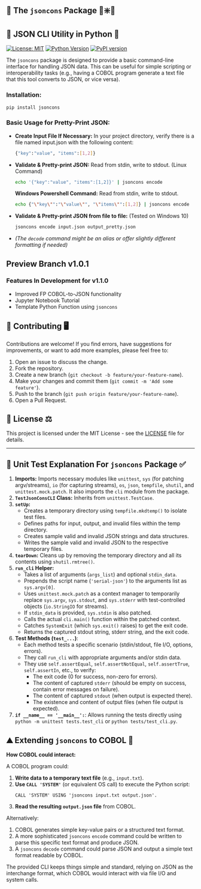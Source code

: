 

## 🐍 The `jsoncons` Package 🐛❇️🐉 
## 🚙 JSON CLI Utility in Python 🐍

[![License: MIT](https://img.shields.io/badge/License-MIT-yellow.svg)](https://opensource.org/licenses/MIT)
[![Python Version](https://img.shields.io/badge/python-3.7%2B-blue.svg)](https://www.python.org/)
[![PyPI version](https://badge.fury.io/py/jsoncons.svg)](https://badge.fury.io/py/jsoncons)



The `jsoncons` package is designed to provide a basic command-line interface for handling JSON data. This can be useful for simple scripting or interoperability tasks (e.g., having a COBOL program generate a text file that this tool converts to JSON, or vice versa).

### **Installation:**

```bash
pip install jsoncons
```

### **Basic Usage for Pretty-Print JSON:**
*   **Create Input File If Necessary:** In your project directory, verify there is a file named 
    input.json with the following content:
    ```bash
    {"key":"value", "items":[1,2]}
    ```

*   **Validate & Pretty-print JSON:** Read from stdin, write to stdout. (Linux Command)
    ```bash
    echo '{"key":"value", "items":[1,2]}' | jsoncons encode
    ```
    **Windows Powershell Command:** Read from stdin, write to stdout.
    ```bash
    echo {"\"key\"":"\"value\"", "\"items\"":[1,2]} | jsoncons encode
    ```

*   **Validate & Pretty-print JSON from file to file:** (Tested on Windows 10)
    ```bash
    jsoncons encode input.json output_pretty.json
    ```
*   *(The `decode` command might be an alias or offer slightly different formatting if needed)*

## **Preview Branch v1.0.1** 
### **Features In Development for v1.1.0**
- Improved FP COBOL-to-JSON functionality
- Jupyter Notebook Tutorial
- Template Python Function using ``jsoncons``

## 🤝 Contributing 🖥️

Contributions are welcome! If you find errors, have suggestions for improvements, or want to add more examples, please feel free to:

1.  Open an issue to discuss the change.
2.  Fork the repository.
3.  Create a new branch (`git checkout -b feature/your-feature-name`).
4.  Make your changes and commit them (`git commit -m 'Add some feature'`).
5.  Push to the branch (`git push origin feature/your-feature-name`).
6.  Open a Pull Request.

## 📝 License ⚖️

This project is licensed under the MIT License - see the [LICENSE](LICENSE) file for details.

---

## 🧪 Unit Test Explanation For `jsoncons` Package ✅

1.  **Imports:** Imports necessary modules like `unittest`, `sys` (for patching argv/streams), `io` (for capturing streams), `os`, `json`, `tempfile`, `shutil`, and `unittest.mock.patch`. It also imports the `cli` module from the package.
2.  **`TestJsonConsCLI` Class:** Inherits from `unittest.TestCase`.
3.  **`setUp`:**
    *   Creates a temporary directory using `tempfile.mkdtemp()` to isolate test files.
    *   Defines paths for input, output, and invalid files within the temp directory.
    *   Creates sample valid and invalid JSON strings and data structures.
    *   Writes the sample valid and invalid JSON to the respective temporary files.
4.  **`tearDown`:** Cleans up by removing the temporary directory and all its contents using `shutil.rmtree()`.
5.  **`run_cli` Helper:**
    *   Takes a list of arguments (`args_list`) and optional `stdin_data`.
    *   Prepends the script name (`'serial-json'`) to the arguments list as `sys.argv[0]`.
    *   Uses `unittest.mock.patch` as a context manager to temporarily replace `sys.argv`, `sys.stdout`, and `sys.stderr` with test-controlled objects (`io.StringIO` for streams).
    *   If `stdin_data` is provided, `sys.stdin` is also patched.
    *   Calls the actual `cli.main()` function within the patched context.
    *   Catches `SystemExit` (which `sys.exit()` raises) to get the exit code.
    *   Returns the captured stdout string, stderr string, and the exit code.
6.  **Test Methods (`test_...`)**:
    *   Each method tests a specific scenario (stdin/stdout, file I/O, options, errors).
    *   They call `run_cli` with appropriate arguments and/or stdin data.
    *   They use `self.assertEqual`, `self.assertNotEqual`, `self.assertTrue`, `self.assertIn`, etc., to verify:
        *   The exit code (0 for success, non-zero for errors).
        *   The content of captured `stderr` (should be empty on success, contain error messages on failure).
        *   The content of captured `stdout` (when output is expected there).
        *   The existence and content of output files (when file output is expected).
7.  **`if __name__ == '__main__':`**: Allows running the tests directly using `python -m unittest tests.test_cli` or `python tests/test_cli.py`.


## ⛰️ Extending ``jsoncons`` to COBOL 👀

**How COBOL could interact:**

A COBOL program could:

1.  **Write data to a temporary text file** (e.g., `input.txt`).
2.  **Use `CALL 'SYSTEM'`** (or equivalent OS call) to execute the Python script:
    ```cobol
    CALL 'SYSTEM' USING 'jsoncons input.txt output.json'.
    ```
3.  **Read the resulting `output.json` file** from COBOL.

Alternatively:

1.  COBOL generates simple key-value pairs or a structured text format.
2.  A more sophisticated `jsoncons` `encode` command could be written to parse this specific text format and produce JSON.
3.  A `jsoncons` `decode` command could parse JSON and output a simple text format readable by COBOL.

The provided CLI keeps things simple and standard, relying on JSON as the interchange format, which COBOL would interact with via file I/O and system calls.

